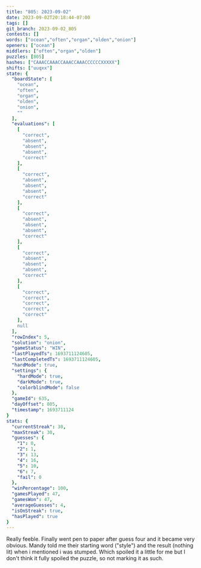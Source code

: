 ```yaml
---
title: "805: 2023-09-02"
date: 2023-09-02T20:18:44-07:00
tags: []
git_branch: 2023-09-02_805
contests: []
words: ["ocean","often","organ","olden","onion"]
openers: ["ocean"]
middlers: ["often","organ","olden"]
puzzles: [805]
hashes: ["CAAACCAAACCAAACCAAACCCCCCXXXXX"]
shifts: ["uuqxx"]
state: {
  "boardState": [
    "ocean",
    "often",
    "organ",
    "olden",
    "onion",
    ""
  ],
  "evaluations": [
    [
      "correct",
      "absent",
      "absent",
      "absent",
      "correct"
    ],
    [
      "correct",
      "absent",
      "absent",
      "absent",
      "correct"
    ],
    [
      "correct",
      "absent",
      "absent",
      "absent",
      "correct"
    ],
    [
      "correct",
      "absent",
      "absent",
      "absent",
      "correct"
    ],
    [
      "correct",
      "correct",
      "correct",
      "correct",
      "correct"
    ],
    null
  ],
  "rowIndex": 5,
  "solution": "onion",
  "gameStatus": "WIN",
  "lastPlayedTs": 1693711124605,
  "lastCompletedTs": 1693711124605,
  "hardMode": true,
  "settings": {
    "hardMode": true,
    "darkMode": true,
    "colorblindMode": false
  },
  "gameId": 635,
  "dayOffset": 805,
  "timestamp": 1693711124
}
stats: {
  "currentStreak": 30,
  "maxStreak": 30,
  "guesses": {
    "1": 0,
    "2": 1,
    "3": 13,
    "4": 16,
    "5": 10,
    "6": 7,
    "fail": 0
  },
  "winPercentage": 100,
  "gamesPlayed": 47,
  "gamesWon": 47,
  "averageGuesses": 4,
  "isOnStreak": true,
  "hasPlayed": true
}
---
```

<!-- more -->
Really feeble. Finally went pen to paper after guess four and it became very obvious. Mandy told me their starting word ("style") and the result (nothing lit) when i mentioned i was stumped. Which spoiled it a little for me but I don't think it fully spoiled the puzzle, so not marking it as such. 
